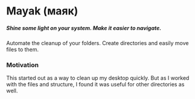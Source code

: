 Mayak (маяк)
============

##### Shine some light on your system. Make it easier to navigate.

Automate the cleanup of your folders. Create directories and easily move files to them.

### Motivation

This started out as a way to clean up my desktop quickly. But as I worked with the files and structure, I found it was useful for other directories as well.
